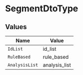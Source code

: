 # SegmentDtoType


## Values

| Name           | Value          |
| -------------- | -------------- |
| `IdList`       | id_list        |
| `RuleBased`    | rule_based     |
| `AnalysisList` | analysis_list  |